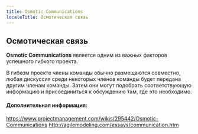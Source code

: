 ```yaml
---
title: Osmotic Communications
localeTitle: Осмотическая связь
---
```

## Осмотическая связь

**Osmotic Communications** является одним из важных факторов успешного гибкого проекта.

В гибком проекте члены команды обычно размещаются совместно, любая дискуссия среди некоторых членов команды будет передана другим членам команды. Затем они могут подобрать соответствующую информацию и присоединиться к обсуждению там, где это необходимо.

#### Дополнительная информация:

https://www.projectmanagement.com/wikis/295442/Osmotic-Communications http://agilemodeling.com/essays/communication.htm
